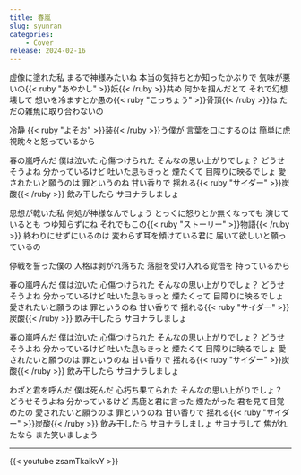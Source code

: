 ```yaml
---
title: 春嵐
slug: syunran
categories:
    - Cover
release: 2024-02-16
---
```


虚像に塗れた私 まるで神様みたいね
本当の気持ちとか知ったかぶりで
気味が悪いの{{< ruby "あやかし" >}}妖{{< /ruby >}}共め
何かを掴んだとて それで幻想 壊して
想いを冷ますとか愚の{{< ruby "こっちょう" >}}骨頂{{< /ruby >}}ね
ただの雑魚に取り合わないの

冷静 {{< ruby "よそお" >}}装{{< /ruby >}}う僕が 言葉を口にするのは
簡単に虎視眈々と怒っているから

春の嵐呼んだ 僕は泣いた 心傷つけられた
そんなの思い上がりでしょ？
どうせそうよね 分かっているけど
吐いた息もきっと 煙たくて 目障りに映るでしょ
愛されたいと願うのは
罪というのね 甘い香りで
揺れる{{< ruby "サイダー" >}}炭酸{{< /ruby >}} 飲み干したら サヨナラしましょ

思想が乾いた私 何処が神様なんでしょう
とっくに怒りとか無くなっても
演じているとも つゆ知らずにね
それでもこの{{< ruby "ストーリー" >}}物語{{< /ruby >}} 終わりにせずにいるのは
変わらず耳を傾けている君に
届いて欲しいと願っているの

停戦を誓った僕の 人格は剥がれ落ちた
落胆を受け入れる覚悟を 持っているから

春の嵐呼んだ 僕は泣いた 心傷つけられた
そんなの思い上がりでしょ？
どうせそうよね 分かっているけど
吐いた息もきっと 煙たくって 目障りに映るでしょ
愛されたいと願うのは
罪というのね 甘い香りで
揺れる{{< ruby "サイダー" >}}炭酸{{< /ruby >}} 飲み干したら サヨナラしましょ

春の嵐呼んだ 僕は泣いた 心傷つけられた
そんなの思い上がりでしょ？
どうせそうよね 分かっているけど
吐いた息もきっと 煙たくて 目障りに映るでしょ
愛されたいと願うのは
罪というのね 甘い香りで
揺れる{{< ruby "サイダー" >}}炭酸{{< /ruby >}} 飲み干したら サヨナラしましょ

わざと君を呼んだ 僕は死んだ 心朽ち果てられた
そんなの思い上がりでしょ？
どうせそうよね 分かっているけど
馬鹿と君に言った 煙たがった 君を見て目覚めたの
愛されたいと願うのは
罪というのね 甘い香りで
揺れる{{< ruby "サイダー" >}}炭酸{{< /ruby >}} 飲み干したら サヨナラしましょ
サヨナラして 焦がれたなら また笑いましょう

---

{{< youtube zsamTkaikvY >}}